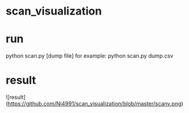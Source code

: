 # scan_visualization


# run 
python scan.py [dump file]
for example:
python scan.py  dump.csv 

# result

![result] (https://github.com/Ni4991/scan_visualization/blob/master/scanv.png)
